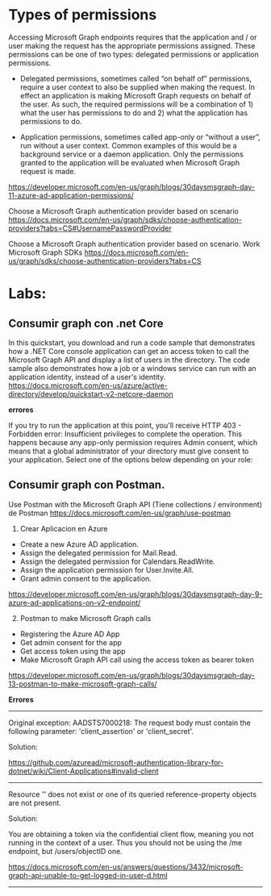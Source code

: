 # Types of permissions


Accessing Microsoft Graph endpoints requires that the application and / or user making the request has the appropriate permissions assigned.  These permissions can be one of two types: delegated permissions or application permissions.

- Delegated permissions, sometimes called “on behalf of” permissions, require a user context to also be supplied when making the request.  In effect an application is making Microsoft Graph requests on behalf of the user.  As such, the required permissions will be a combination of 1) what the user has permissions to do and 2) what the application has permissions to do.

- Application permissions, sometimes called app-only or “without a user”, run without a user context.  Common examples of this would be a background service or a daemon application.  Only the permissions granted to the application will be evaluated when Microsoft Graph request is made.

https://developer.microsoft.com/en-us/graph/blogs/30daysmsgraph-day-11-azure-ad-application-permissions/



Choose a Microsoft Graph authentication provider based on scenario
https://docs.microsoft.com/en-us/graph/sdks/choose-authentication-providers?tabs=CS#UsernamePasswordProvider



Choose a Microsoft Graph authentication provider based on scenario. Work Microsoft Graph SDKs
https://docs.microsoft.com/en-us/graph/sdks/choose-authentication-providers?tabs=CS


# Labs:


## Consumir graph con .net Core


In this quickstart, you download and run a code sample that demonstrates how a .NET Core console application can get an access token to call the Microsoft Graph API and display a list of users in the directory. The code sample also demonstrates how a job or a windows service can run with an application identity, instead of a user's identity.
https://docs.microsoft.com/en-us/azure/active-directory/develop/quickstart-v2-netcore-daemon


**errores**


If you try to run the application at this point, you'll receive HTTP 403 - Forbidden error: Insufficient privileges to complete the operation. This happens because any app-only permission requires Admin consent, which means that a global administrator of your directory must give consent to your application. Select one of the options below depending on your role:



##  Consumir graph con Postman.


Use Postman with the Microsoft Graph API (Tiene collections / environment) de Postman
https://docs.microsoft.com/en-us/graph/use-postman


1. Crear Aplicacion en Azure


- Create a new Azure AD application.
- Assign the delegated permission for Mail.Read.
- Assign the delegated permission for Calendars.ReadWrite.
- Assign the application permission for User.Invite.All.
- Grant admin consent to the application.

https://developer.microsoft.com/en-us/graph/blogs/30daysmsgraph-day-9-azure-ad-applications-on-v2-endpoint/


2. Postman to make Microsoft Graph calls


- Registering the Azure AD App
- Get admin consent for the app
- Get access token using the app
- Make Microsoft Graph API call using the access token as bearer token


https://developer.microsoft.com/en-us/graph/blogs/30daysmsgraph-day-13-postman-to-make-microsoft-graph-calls/


**Errores**

----------------




Original exception: AADSTS7000218: The request body must contain the following parameter: 'client_assertion' or 'client_secret'.


Solution:

https://github.com/azuread/microsoft-authentication-library-for-dotnet/wiki/Client-Applications#invalid-client


-------------------

Resource '<GUID>' does not exist or one of its queried reference-property objects are not present.

Solution:

You are obtaining a token via the confidential client flow, meaning you not running in the context of a user. Thus you should not be using the /me endpoint, but /users/objectID one.

https://docs.microsoft.com/en-us/answers/questions/3432/microsoft-graph-api-unable-to-get-logged-in-user-d.html


----------------